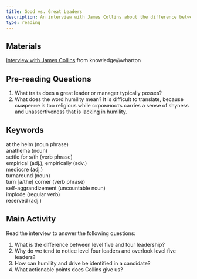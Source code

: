 ```yaml
---
title: Good vs. Great Leaders
description: An interview with James Collins about the difference between good and great leaders
type: reading
---
```


## Materials
[Interview with James Collins][0] from knowledge@wharton  

## Pre-reading Questions

1. What traits does a great leader or manager typically posses?  
2. What does the word humility mean? It is difficult to translate, because смирение is too religious while скромность carries a sense of shyness and unassertiveness that is lacking in humility.

## Keywords

at the helm (noun phrase)  
anathema (noun)  
settle for s/th (verb phrase)  
empirical (adj.), empirically (adv.)  
mediocre (adj.)  
turnaround (noun)  
turn [a/the] corner (verb phrase)  
self-aggrandizement (uncountable noun)  
implode (regular verb)  
reserved (adj.)  

## Main Activity

Read the interview to answer the following questions:

1. What is the difference between level five and four leadership?
2. Why do we tend to notice level four leaders and overlook level five leaders?
3. How can humility and drive be identified in a candidate?
4. What actionable points does Collins give us?

[0]: http://knowledge.wharton.upenn.edu/article/good-vs-great-leaders-the-difference-is-humility-doubt-and-drive/
